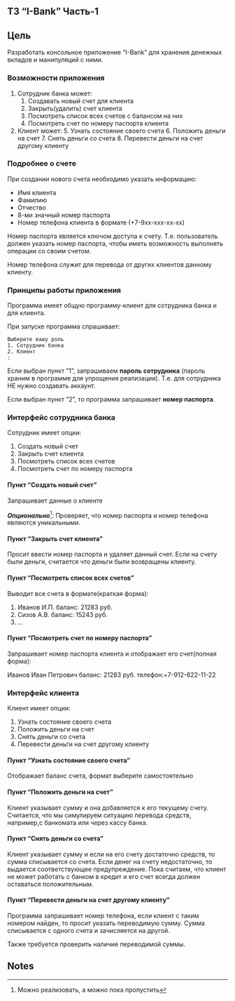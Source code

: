 ## ТЗ “I-Bank” Часть-1

## Цель

Разработать консольное приложение “I-Bank” для хранения денежных вкладов и манипуляций с ними.


### Возможности приложения

1. Сотрудник банка может:
    1. Создавать новый счет для клиента
    2. Закрыть(удалить) счет клиента
    3. Посмотреть список всех счетов с балансом на них
    4. Посмотреть счет по номеру паспорта клиента
2. Клиент может:
    5. Узнать состояние своего счета
    6. Положить деньги на счет
    7. Снять деньги со счета
    8. Перевести деньги на счет другому клиенту


### Подробнее о счете

При создании нового счета необходимо указать информацию:

*   Имя клиента
*   Фамилию
*   Отчество
*   8-ми значный номер паспорта
*   Номер телефона клиента в формате (+7-9xx-xxx-xx-xx)

Номер паспорта является ключом доступа к счету. Т.е. пользователь должен указать номер паспорта, чтобы иметь возможность выполнять операции со своим счетом.

Номер телефона служит для перевода от других клиентов данному клиенту.


### Принципы работы приложения

Программа имеет общую программу-клиент для сотрудника банка и для клиента.

При запуске программа спрашивает:

```
Выберите вашу роль
1. Сотрудник банка
2. Клиент
: 
```


Если выбран пункт “1”, запрашиваем **пароль сотрудника** (пароль храним в программе для упрощения реализации). Т.е. для сотрудника НЕ нужно создавать аккаунт.

Если выбран пункт “2”, то программа запрашивает **номер паспорта**.


### Интерфейс сотрудника банка

Сотрудник имеет опции:

1. Создать новый счет
2. Закрыть счет клиента
3. Посмотреть список всех счетов
4. Посмотреть счет по номеру паспорта


#### Пункт “Создать новый счет”

Запрашивает данные о клиенте 

**_Опционально_**[^1]: Проверяет, что номер паспорта и номер телефона являются уникальными.


#### Пункт “Закрыть счет клиента”

Просит ввести номер паспорта и удаляет данный счет. Если на счету были деньги, считается что деньги были возвращены клиенту.


#### Пункт “Посмотреть список всех счетов”

Выводит все счета в формате(краткая форма):

1. Иванов И.П. баланс: 21283 руб.
2. Сизов А.В. баланс: 15243 руб.
3. …


#### Пункт “Посмотреть счет по номеру паспорта”

Запрашивает номер паспорта клиента и отображает его счет(полная форма):

Иванов Иван Петрович баланс: 21283 руб. телефон:+7-912-622-11-22

### Интерфейс клиента

Клиент имеет опции:

1. Узнать состояние своего счета
2. Положить деньги на счет
3. Снять деньги со счета
4. Перевести деньги на счет другому клиенту


#### Пункт “Узнать состояние своего счета”

Отображает баланс счета, формат выберите самостоятельно

#### Пункт “Положить деньги на счет”

Клиент указывает сумму и она добавляется к его текущему счету. Считается, что мы симулируем ситуацию перевода средств, например,с банкомата или через кассу банка.


#### Пункт “Снять деньги со счета”

Клиент указывает сумму и если на его счету достаточно средств, то сумма списывается со счета. Если денег на счету недостаточно, то выдается соответствующее предупреждение. Пока считаем, что клиент не может работать с банком в кредит и его счет всегда должен оставаться положительным.


#### Пункт “Перевести деньги на счет другому клиенту”

Программа запрашивает номер телефона, если клиент с таким номером найден, то просит указать переводимую сумму. Сумма списывается с одного счета и зачисляется на другой.

Также требуется проверить наличие переводимой суммы.


<!-- Footnotes themselves at the bottom. -->
## Notes

[^1]:
     Можно реализовать, а можно пока пропустить
